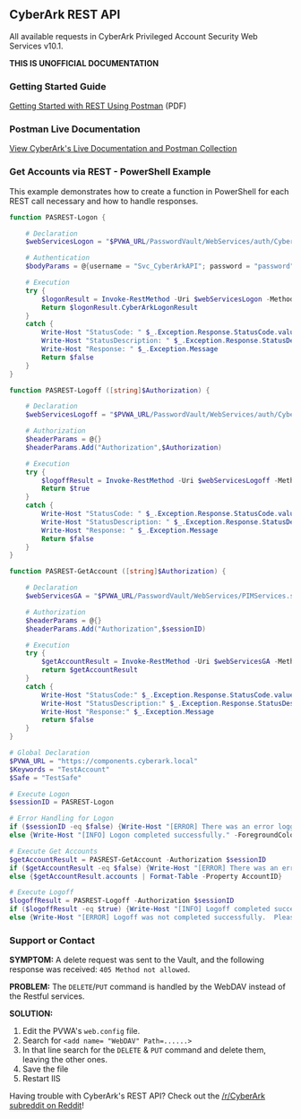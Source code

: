 ## CyberArk REST API

All available requests in CyberArk Privileged Account Security Web Services v10.1.

**THIS IS UNOFFICIAL DOCUMENTATION**

### Getting Started Guide

[Getting Started with REST Using Postman](Getting%20Started%20with%20REST%20Using%20Postman.pdf) (PDF)

### Postman Live Documentation

[View CyberArk's Live Documentation and Postman Collection](http://cybr.rocks/RESTAPI)

### Get Accounts via REST - PowerShell Example

This example demonstrates how to create a function in PowerShell for each REST call necessary and how to handle responses.

```powershell
function PASREST-Logon {

    # Declaration
    $webServicesLogon = "$PVWA_URL/PasswordVault/WebServices/auth/Cyberark/CyberArkAuthenticationService.svc/Logon"

    # Authentication
    $bodyParams = @{username = "Svc_CyberArkAPI"; password = "password"} | ConvertTo-JSON

    # Execution
    try {
        $logonResult = Invoke-RestMethod -Uri $webServicesLogon -Method POST -ContentType "application/json" -Body $bodyParams -ErrorVariable logonResultErr
        Return $logonResult.CyberArkLogonResult
    }
    catch {
        Write-Host "StatusCode: " $_.Exception.Response.StatusCode.value__
        Write-Host "StatusDescription: " $_.Exception.Response.StatusDescription
        Write-Host "Response: " $_.Exception.Message
        Return $false
    }
}

function PASREST-Logoff ([string]$Authorization) {

    # Declaration
    $webServicesLogoff = "$PVWA_URL/PasswordVault/WebServices/auth/Cyberark/CyberArkAuthenticationService.svc/Logoff"

    # Authorization
    $headerParams = @{}
    $headerParams.Add("Authorization",$Authorization)

    # Execution
    try {
        $logoffResult = Invoke-RestMethod -Uri $webServicesLogoff -Method POST -ContentType "application/json" -Header $headerParams -ErrorVariable logoffResultErr
        Return $true
    }
    catch {
        Write-Host "StatusCode: " $_.Exception.Response.StatusCode.value__
        Write-Host "StatusDescription: " $_.Exception.Response.StatusDescription
        Write-Host "Response: " $_.Exception.Message
        Return $false
    }
}

function PASREST-GetAccount ([string]$Authorization) {

    # Declaration
    $webServicesGA = "$PVWA_URL/PasswordVault/WebServices/PIMServices.svc/Accounts?Keywords=$Keywords&Safe=$Safe"

    # Authorization
    $headerParams = @{}
    $headerParams.Add("Authorization",$sessionID)

    # Execution
    try {
        $getAccountResult = Invoke-RestMethod -Uri $webServicesGA -Method GET -ContentType "application/json" -Headers $headerParams -ErrorVariable getAccountResultErr
        return $getAccountResult
    }
    catch {
        Write-Host "StatusCode:" $_.Exception.Response.StatusCode.value__
        Write-Host "StatusDescription:" $_.Exception.Response.StatusDescription
        Write-Host "Response:" $_.Exception.Message
        return $false
    }
}

# Global Declaration
$PVWA_URL = "https://components.cyberark.local"
$Keywords = "TestAccount"
$Safe = "TestSafe"

# Execute Logon
$sessionID = PASREST-Logon

# Error Handling for Logon
if ($sessionID -eq $false) {Write-Host "[ERROR] There was an error logging into the Vault." -ForegroundColor Red; break}
else {Write-Host "[INFO] Logon completed successfully." -ForegroundColor DarkYellow}

# Execute Get Accounts
$getAccountResult = PASREST-GetAccount -Authorization $sessionID
if ($getAccountResult -eq $false) {Write-Host "[ERROR] There was an error getting the account from the Vault."-ForegroundColor Red; break}
else {$getAccountResult.accounts | Format-Table -Property AccountID}

# Execute Logoff
$logoffResult = PASREST-Logoff -Authorization $sessionID
if ($logoffResult -eq $true) {Write-Host "[INFO] Logoff completed successfully." -ForegroundColor DarkYellow}
else {Write-Host "[ERROR] Logoff was not completed successfully.  Please logout manually using Authorization token:" $sessionID -ForegroundColor Red}
```

### Support or Contact

**SYMPTOM:**
A delete request was sent to the Vault, and the following response was received: `405 Method not allowed`.

**PROBLEM:**
The `DELETE`/`PUT` command is handled by the WebDAV instead of the Restful services.

**SOLUTION:**
1. Edit the PVWA's `web.config` file.
2. Search for `<add name= "WebDAV" Path=......>`
3. In that line search for the `DELETE` & `PUT` command and delete them, leaving the other ones.
4. Save the file
5. Restart IIS

Having trouble with CyberArk's REST API? Check out the [/r/CyberArk subreddit on Reddit](https://reddit.com/r/CyberArk)!
